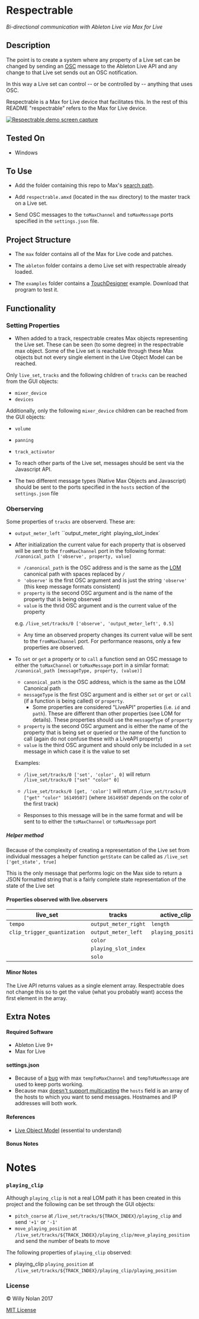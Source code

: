 # Respectrable
*Bi-directional communication with Ableton Live via Max for Live*

## Description
The point is to create a system where any property of a Live set can be changed by sending an [OSC](http://opensoundcontrol.org/introduction-osc) message to the Ableton Live API and any change to that Live set sends out an OSC notification.

In this way a Live set can control -- or be controlled by -- anything that uses OSC.

Respectrable is a Max for Live device that facilitates this. In the rest of this README "respectrable" refers to the Max for Live device.

[![Respectrable demo screen capture](https://i.imgur.com/IFKorea.jpg)](https://www.youtube.com/watch?time_continue=2&v=L1oF4Amrf9k "Respectrable demo screen capture")

## Tested On
- Windows

## To Use
- Add the folder containing this repo to Max's [search path](https://docs.cycling74.com/max7/vignettes/search_path).

- Add `respectrable.amxd` (located in the `max` directory) to the master track on a Live set.

- Send OSC messages to the `toMaxChannel` and `toMaxMessage` ports specified in the `settings.json` file.

## Project Structure
- The `max` folder contains all of the Max for Live code and patches.

- The `ableton` folder contains a demo Live set with respectrable already loaded.

- The `examples` folder contains a [TouchDesigner](http://derivative.ca/) example. Download that program to test it.

## Functionality
### Setting Properties
- When added to a track, respectrable creates Max objects representing the Live set.  These can be seen (to some degree) in the respectrable max object.
Some of the Live set is reachable through these Max objects but not every single element in the Live Object Model can be reached. 

Only `live_set`, `tracks` and the following children of `tracks` can be reached from the GUI objects:
- `mixer_device`
- `devices`

Additionally, only the following `mixer_device` children can be reached from the GUI objects:
- `volume`
- `panning`
- `track_activator`

- To reach other parts of the Live set, messages should be sent via the Javascript API.

- The two different message types (Native Max Objects and Javascript) should be sent to the ports specified in the `hosts` section of the `settings.json` file

### Oberserving
Some properties of `tracks` are observerd. These are:
- `output_meter_left` ``output_meter_right` `playing_slot_index`

- After initialization the current value for each property that is observed will be sent to the `fromMaxChannel` port in the following format: `/canonical_path ['observe', property, value]`
	- `/canonical_path` is the OSC address and is the same as the [LOM](https://docs.cycling74.com/max7/vignettes/live_object_model) canonical path with spaces replaced by `/`
	- `'observe'` is the first OSC argument and is just the string `'observe'` (this keep message formats consistent)
	- `property` is the second OSC argument and is the name of the property that is being observed
	- `value` is the thrid OSC argument and is the current value of the property
	
    e.g. `/live_set/tracks/0 ['observe', 'output_meter_left', 0.5]`
    
  - Any time an observed property changes its current value will be sent to the `fromMaxChannel` port. For performance reasons, only a few properties are observed.

- To `set` or `get` a property or to `call` a function send an OSC message to either the `toMaxChannel` or `toMaxMessage` port in a similar format: `/canonical_path [messageType, property, (value)]`
	- `canonical_path` is the OSC address, which is the same as the LOM Canonical path
	- `messageType` is the first OSC argument and is either `set` or `get` or `call` (if a function is being called) or `property`.
      - Some properties are considered "LiveAPI" properties (i.e. `id` and `path`). These are different than other properties (see LOM for details). These properties should use the `messageType` of `property`
	- `property` is the second OSC argument and is either the name of the property that is being set or queried or the name of the function to call (again do not confuse these with a LiveAPI property)
	- `value` is the third OSC argument and should only be included in a `set` message in which case it is the value to set

	Examples:
	- `/live_set/tracks/0 ['set', 'color', 0]` will return `/live_set/tracks/0 ["set" "color" 0]`
	- `/live_set/tracks/0 [get, 'color']` will return `/live_set/tracks/0 ["get" "color" 16149507]` (where `16149507` depends on the color of the first track)
    
  - Responses to this message will be in the same format and will be sent to to either the `toMaxChannel` or `toMaxMessage` port


##### Helper method
Because of the complexity of creating a representation of the Live set from individual messages a helper function `getState` can be called as `/live_set ['get_state', true]`

This is the only message that performs logic on the Max side to return a JSON formatted string that is a fairly complete state representation of the state of the Live set

#### Properties observed with live.observers	
| live_set                     | tracks               | active_clip        | devices      | mixer_device              | clip    |
|------------------------------|----------------------|--------------------|--------------|---------------------------|---------|
| `tempo`                      | `output_meter_right` |  `length`          | `parameters` | `panning`                 | `color` |
| `clip_trigger_quantization`  | `output_meter_left`  | `playing_position` | `volume`     | `track_activator`         |         |
|                              | `color`              |                    |              |                           |         |
|                              | `playing_slot_index` |                    |              |                           |         |
|                              | `solo`               |                    |              |                           |         |


#### Minor Notes
The Live API returns values as a single element array. Respectrable does not change this so to get the value (what you probably want) access the first element in the array.


## Extra Notes
#### Required Software
- Ableton Live 9+
- Max for Live


#### settings.json
- Because of a [bug](https://cycling74.com/forums/udpreceive-not-really-working-binding-for-osc/) with max `tempToMaxChannel` and `tempToMaxMessage` are used to keep ports working.
- Because max [doesn't support multicasting](https://cycling74.com/forums/udp-multicast-messages-without-java) the `hosts` field is an array of the hosts to which you want to send messages.  Hostnames and IP addresses will both work.


#### References
- [Live Object Model](https://docs.cycling74.com/max7/vignettes/live_object_model) (essential to understand)


#### Bonus Notes
# Notes




### `playing_clip`
Although `playing_clip` is not a real LOM path it has been created in this project and the following can be set through the GUI objects:
- `pitch_coarse` at `/live_set/tracks/${TRACK_INDEX}/playing_clip` and send `'+1'` or `'-1'`
- `move_playing_position` at `/live_set/tracks/${TRACK_INDEX}/playing_clip/move_playing_position` and send the number of beats to move

The following properties of `playing_clip` observed:
- playing_clip `playing_position` at `/live_set/tracks/${TRACK_INDEX}/playing_clip/playing_position`

### License

:copyright: Willy Nolan 2017

[MIT License](https://en.wikipedia.org/wiki/MIT_License)
